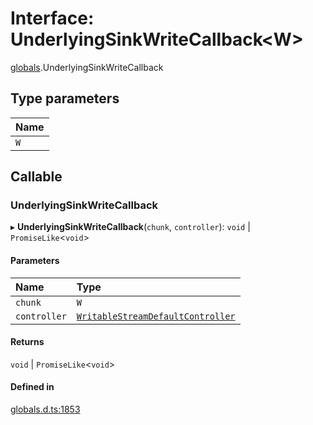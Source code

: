 # Interface: UnderlyingSinkWriteCallback<W\>

[globals](../modules/globals.md).UnderlyingSinkWriteCallback

## Type parameters

| Name |
| :------ |
| `W` |

## Callable

### UnderlyingSinkWriteCallback

▸ **UnderlyingSinkWriteCallback**(`chunk`, `controller`): `void` \| `PromiseLike`<`void`\>

#### Parameters

| Name | Type |
| :------ | :------ |
| `chunk` | `W` |
| `controller` | [`WritableStreamDefaultController`](../modules/globals.md#writablestreamdefaultcontroller) |

#### Returns

`void` \| `PromiseLike`<`void`\>

#### Defined in

[globals.d.ts:1853](https://github.com/goodcodedev/bun-types/blob/8bd1b3a/globals.d.ts#L1853)

